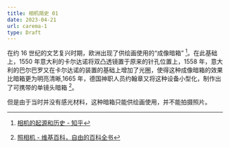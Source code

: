 ```yaml
---
title: 相机简史 01
date: 2023-04-21
url: carema-1
type: Draft
---
```


在约 16 世纪的文艺复兴时期，欧洲出现了供绘画使用的“成像暗箱” [^1]。在此基础上，1550 年意大利的卡尔达诺将双凸透镜置于原来的针孔位置上，1558 年，意大利的巴尔巴罗又在卡尔达诺的装置的基础上增加了光圈，使得这种成像暗箱的效果比暗箱更为明亮清晰,1665 年，德国神职人员约翰章又将这种设备小型化，制作出了可携带的单镜头暗箱 [^2]。

但是由于当时并没有感光材料，这种暗箱只能供绘画使用，并不能拍摄照片。

[^1]: [相机的起源和历史 - 知乎](https://zhuanlan.zhihu.com/p/105908468)
[^2]: [照相机 - 维基百科，自由的百科全书](https://zh.wikipedia.org/wiki/%E7%85%A7%E7%9B%B8%E6%A9%9F)
